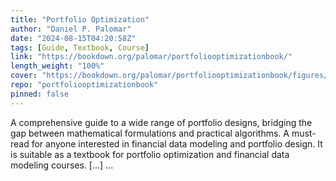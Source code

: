 ```yaml
---
title: "Portfolio Optimization"
author: "Daniel P. Palomar"
date: "2024-08-15T04:20:58Z"
tags: [Guide, Textbook, Course]
link: "https://bookdown.org/palomar/portfoliooptimizationbook/"
length_weight: "100%"
cover: "https://bookdown.org/palomar/portfoliooptimizationbook/figures/frontmatter/book_cover.jpg"
repo: "portfoliooptimizationbook"
pinned: false
---
```


A comprehensive guide to a wide range of portfolio designs, bridging the gap between mathematical formulations and practical algorithms. A must-read for anyone interested in financial data modeling and portfolio design. It is suitable as a textbook for portfolio optimization and financial data modeling courses. [...]  ...
